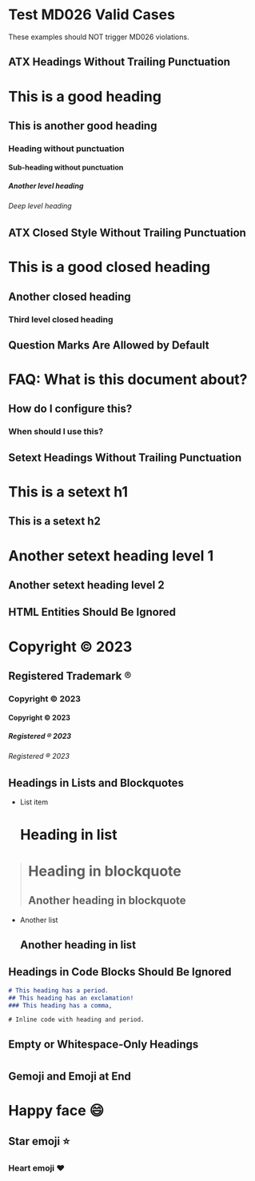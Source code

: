 # Test MD026 Valid Cases

These examples should NOT trigger MD026 violations.

## ATX Headings Without Trailing Punctuation

# This is a good heading

## This is another good heading

### Heading without punctuation

#### Sub-heading without punctuation

##### Another level heading

###### Deep level heading

## ATX Closed Style Without Trailing Punctuation

# This is a good closed heading #

## Another closed heading ##

### Third level closed heading ###

## Question Marks Are Allowed by Default

# FAQ: What is this document about?

## How do I configure this?

### When should I use this?

## Setext Headings Without Trailing Punctuation

This is a setext h1
===================

This is a setext h2
-------------------

Another setext heading level 1
===============================

Another setext heading level 2
-------------------------------

## HTML Entities Should Be Ignored

# Copyright &copy; 2023

## Registered Trademark &reg;

### Copyright &#169; 2023

#### Copyright &#x000A9; 2023

##### Registered &#174; 2023

###### Registered &#xAE; 2023

## Headings in Lists and Blockquotes

- List item
  # Heading in list

> # Heading in blockquote
> 
> ## Another heading in blockquote

* Another list
  ## Another heading in list

## Headings in Code Blocks Should Be Ignored

```markdown
# This heading has a period.
## This heading has an exclamation!
### This heading has a comma,
```

`# Inline code with heading and period.`

## Empty or Whitespace-Only Headings

# 

##   

###

## Gemoji and Emoji at End

# Happy face :smile:

## Star emoji ⭐

### Heart emoji ❤️